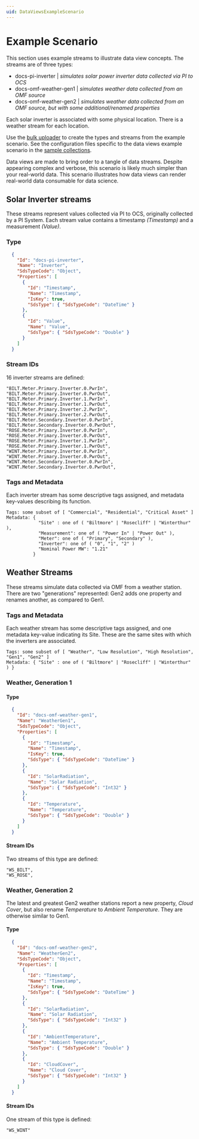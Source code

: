 ```yaml
---
uid: DataViewsExampleScenario
---
```


# Example Scenario

This section uses example streams to illustrate data view concepts. The streams are of three types:
- docs-pi-inverter | _simulates solar power inverter data collected via PI to OCS_
- docs-omf-weather-gen1 | _simulates weather data collected from an OMF source_
- docs-omf-weather-gen2 | _simulates weather data collected from an OMF source, but with some additional/renamed properties_

Each solar inverter is associated with some physical location. There is a weather stream for each location. 

Use the [bulk uploader](https://github.com/osisoft/OSI-Samples-OCS/tree/master/advanced_samples/Bulk_Upload/DotNet) to create the types and streams from the example scenario. See the configuration files specific to the data views example scenario in the [sample collections](https://github.com/osisoft/OSI-Samples-OCS/tree/master/advanced_samples/Bulk_Upload/SampleCollections/DataviewQuickStart).

Data views are made to bring order to a tangle of data streams. Despite appearing complex and verbose, this scenario is likely much simpler than your real-world data. This scenario illustrates how data views can render real-world data consumable for data science.

## Solar Inverter streams
These streams represent values collected via PI to OCS, originally collected by a PI System. Each stream value contains a timestamp _(Timestamp)_ and a measurement _(Value)_.

### Type
```json
  {
    "Id": "docs-pi-inverter",
    "Name": "Inverter",
    "SdsTypeCode": "Object",
    "Properties": [
      {
        "Id": "Timestamp",
        "Name": "Timestamp",
        "IsKey": true,
        "SdsType": { "SdsTypeCode": "DateTime" }
      },
      {
        "Id": "Value",
        "Name": "Value",
        "SdsType": { "SdsTypeCode": "Double" }
      }
    ]
  }
```
### Stream IDs
16 inverter streams are defined:
```text
"BILT.Meter.Primary.Inverter.0.PwrIn",
"BILT.Meter.Primary.Inverter.0.PwrOut",
"BILT.Meter.Primary.Inverter.1.PwrIn",
"BILT.Meter.Primary.Inverter.1.PwrOut",
"BILT.Meter.Primary.Inverter.2.PwrIn",
"BILT.Meter.Primary.Inverter.2.PwrOut",
"BILT.Meter.Secondary.Inverter.0.PwrIn",
"BILT.Meter.Secondary.Inverter.0.PwrOut",
"ROSE.Meter.Primary.Inverter.0.PwrIn",
"ROSE.Meter.Primary.Inverter.0.PwrOut",
"ROSE.Meter.Primary.Inverter.1.PwrIn",
"ROSE.Meter.Primary.Inverter.1.PwrOut",
"WINT.Meter.Primary.Inverter.0.PwrIn",
"WINT.Meter.Primary.Inverter.0.PwrOut",
"WINT.Meter.Secondary.Inverter.0.PwrIn",
"WINT.Meter.Secondary.Inverter.0.PwrOut",
```
### Tags and Metadata
Each inverter stream has some descriptive tags assigned, and metadata key-values describing its function.
```text
Tags: some subset of [ "Commercial", "Residential", "Critical Asset" ]
Metadata: { 
            "Site" : one of ( "Biltmore" | "Rosecliff" | "Winterthur" ),
            "Measurement": one of ( "Power In" | "Power Out" ),
            "Meter": one of ( "Primary", "Secondary" ),
            "Inverter": one of ( "0", "1", "2" )
            "Nominal Power MW": "1.21"
          }
```
## Weather Streams
These streams simulate data collected via OMF from a weather station. There are two "generations" represented: Gen2 adds one property and renames another, as compared to Gen1.

### Tags and Metadata
Each weather stream has some descriptive tags assigned, and one metadata key-value indicating its Site. These are the same sites with which the inverters are associated.
```text
Tags: some subset of [ "Weather", "Low Resolution", "High Resolution", "Gen1", "Gen2" ]
Metadata: { "Site" : one of ( "Biltmore" | "Rosecliff" | "Winterthur" ) }
```

### Weather, Generation 1
#### Type
```json
  {
    "Id": "docs-omf-weather-gen1",
    "Name": "WeatherGen1",
    "SdsTypeCode": "Object",
    "Properties": [
      {
        "Id": "Timestamp",
        "Name": "Timestamp",
        "IsKey": true,
        "SdsType": { "SdsTypeCode": "DateTime" }
      },
      {
        "Id": "SolarRadiation",
        "Name": "Solar Radiation",
        "SdsType": { "SdsTypeCode": "Int32" }
      },
      {
        "Id": "Temperature",
        "Name": "Temperature",
        "SdsType": { "SdsTypeCode": "Double" }
      }
    ]
  }
```
#### Stream IDs
Two streams of this type are defined:
```text
"WS_BILT",
"WS_ROSE",
```

### Weather, Generation 2
The latest and greatest Gen2 weather stations report a new property, _Cloud Cover_, but also rename _Temperature_ to _Ambient Temperature_. They are otherwise similar to Gen1.

#### Type
```json
  {
    "Id": "docs-omf-weather-gen2",
    "Name": "WeatherGen2",
    "SdsTypeCode": "Object",
    "Properties": [
      {
        "Id": "Timestamp",
        "Name": "Timestamp",
        "IsKey": true,
        "SdsType": { "SdsTypeCode": "DateTime" }
      },
      {
        "Id": "SolarRadiation",
        "Name": "Solar Radiation",
        "SdsType": { "SdsTypeCode": "Int32" }
      },
      {
        "Id": "AmbientTemperature",
        "Name": "Ambient Temperature",
        "SdsType": { "SdsTypeCode": "Double" }
      },
      {
        "Id": "CloudCover",
        "Name": "Cloud Cover",
        "SdsType": { "SdsTypeCode": "Int32" }
      }
    ]
  }
```

#### Stream IDs
One stream of this type is defined:
```text
"WS_WINT"
```

